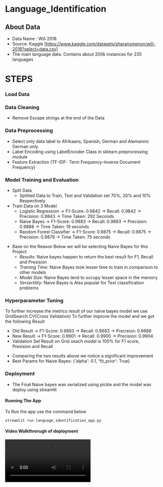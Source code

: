 # Language_Identification
## About Data
* Data Name : Wili 2018
* Source: Kaggle [https://www.kaggle.com/datasets/sharansmenon/wili-2018?select=data.csv]
* The main language data. Contains about 200k instances for 235 languages

# STEPS
### Load Data
### Data Cleaning
* Remove Escape strings at the end of the Data

### Data Preprocessing
* Select only data label to Afrikaans, Spanish, German and Alemannic German only
* Label Encoding using LabelEncoder Class in sklearn.preprocessing module
* Feature Extraction (TF-IDF- Term Frequency-Inverse Document Frequency)

### Model Training and Evaluation
* Split Data
  - Splitted Data to Train, Test and Validation set 70%, 20% and 10% Respectively
* Train Data on 3 Model
  * Logistic Regression -> F1-Score: 0.9842 -> Recall: 0.9842 -> Precision: 0.9843 -> Time Taken: 292 Seconds
  * Naive Bayes -> F1-Score: 0.9883 -> Recall: 0.9883 -> Precision: 0.9888 -> Time Taken: 19 seconds
  * Random Forest Classifier -> F1-Score: 0.9875 -> Recall: 0.9875 -> Precision: 0.9879 -> Time Taken: 75 seconds
- Base on the Reason Below we will be selecting Naive Bayes for this Project
  - *Results*: Naive bayes happen to return the best result for F1, Recall and Presision
  - *Training Time*: Naive Bayes took lesser time to train in comparison to other models 
  - *Model Size*: Naive Bayes tend to occupy lesser space in the memory
  - *Versertility*: Naive Bayes is Also popular for Text classification problems

### Hyperparameter Tuning
To further increase the metrics result of our naive bayes model we use GridSearch CV(Cross Validation)
To further improve the model and we got the following Result

* Old Result -> F1-Score: 0.9883 -> Recall: 0.9883 -> Precision: 0.9888
* New Result -> F1-Score: 0.9901 -> Recall: 0.9900 -> Precision: 0.9904
* Validation Set Result on Grid seach model is 100% for F1 score, Presision and Recall
- Comparing the two results above we notice a significant improvement
- Best Params for Naive Bayes: {'alpha': 0.1, 'fit_prior': True}


### Deployment
- The Final Naive bayes was serialized using pickle and the model was deploy using streamlit
#### Running The App
To Run the app use the command below
  
`streamlit run language_identification_app.py`

#### Video Walkthrorugh of deployment
<video src='https://drive.google.com/file/d/1fXalnEZc-zCxtcn3T1XCmrOgZJzuX7yf/view?usp=drivesdk' width=280/>
